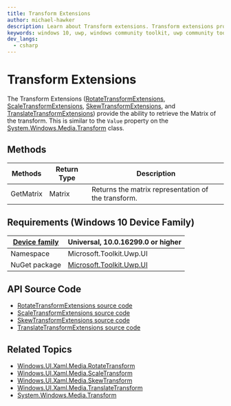```yaml
---
title: Transform Extensions
author: michael-hawker
description: Learn about Transform extensions. Transform extensions provide the ability to retrieve the Matrix of the transform.
keywords: windows 10, uwp, windows community toolkit, uwp community toolkit, uwp toolkit, Extensions, matrix, transform, rotate, skew, scale, RotateTransform, Value, ScaleTransform, SkewTransform, TranslateTransform
dev_langs:
  - csharp
---
```


# Transform Extensions

The Transform Extensions ([RotateTransformExtensions](/dotnet/api/microsoft.toolkit.uwp.ui.extensions.rotatetransformextensions), [ScaleTransformExtensions](/dotnet/api/microsoft.toolkit.uwp.ui.extensions.scaletransformextensions), [SkewTransformExtensions](/dotnet/api/microsoft.toolkit.uwp.ui.extensions.skewtransformextensions), and [TranslateTransformExtensions](/dotnet/api/microsoft.toolkit.uwp.ui.extensions.translatetransformextensions)) provide the ability to retrieve the Matrix of the transform.  This is similar to the `Value` property on the [System.Windows.Media.Transform](https://msdn.microsoft.com/library/system.windows.media.transform(v=vs.110).aspx) class.

## Methods

| Methods | Return Type | Description |
| -- | -- | -- |
| GetMatrix | Matrix | Returns the matrix representation of the transform. |

## Requirements (Windows 10 Device Family)

| [Device family](https://go.microsoft.com/fwlink/p/?LinkID=526370) | Universal, 10.0.16299.0 or higher |
| --- | --- |
| Namespace | Microsoft.Toolkit.Uwp.UI |
| NuGet package | [Microsoft.Toolkit.Uwp.UI](https://www.nuget.org/packages/Microsoft.Toolkit.Uwp.UI/) |

## API Source Code

- [RotateTransformExtensions source code](https://github.com/windows-toolkit/WindowsCommunityToolkit/blob/rel/7.0.0/Microsoft.Toolkit/Extensions/Media/RotateTransformExtensions.cs)
- [ScaleTransformExtensions source code](https://github.com/windows-toolkit/WindowsCommunityToolkit/blob/rel/7.0.0/Microsoft.Toolkit/Extensions/Media/ScaleTransformExtensions.cs)
- [SkewTransformExtensions source code](https://github.com/windows-toolkit/WindowsCommunityToolkit/blob/rel/7.0.0/Microsoft.Toolkit/Extensions/Media/SkewTransformExtensions.cs)
- [TranslateTransformExtensions source code](https://github.com/windows-toolkit/WindowsCommunityToolkit/blob/rel/7.0.0/Microsoft.Toolkit/Extensions/Media/TranslateTransformExtensions.cs)

## Related Topics

- [Windows.UI.Xaml.Media.RotateTransform](/uwp/api/Windows.UI.Xaml.Media.RotateTransform)
- [Windows.UI.Xaml.Media.ScaleTransform](/uwp/api/Windows.UI.Xaml.Media.ScaleTransform)
- [Windows.UI.Xaml.Media.SkewTransform](/uwp/api/Windows.UI.Xaml.Media.SkewTransform)
- [Windows.UI.Xaml.Media.TranslateTransform](/uwp/api/Windows.UI.Xaml.Media.TranslateTransform)
- [System.Windows.Media.Transform](https://msdn.microsoft.com/library/system.windows.media.transform(v=vs.110).aspx)
